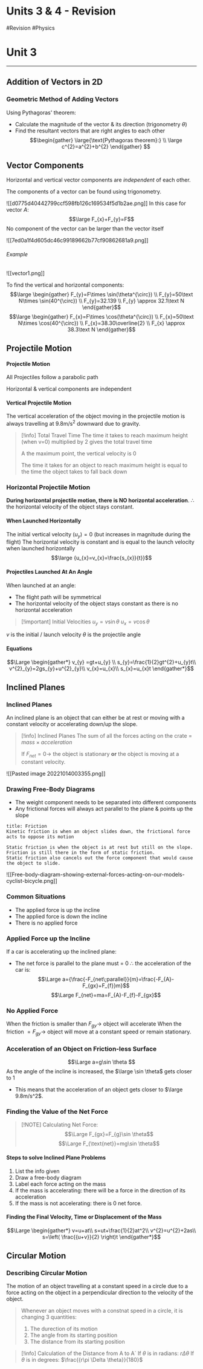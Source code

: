 # Units 3 & 4 - Revision
#Revision #Physics

# Unit 3
- - -
## Addition of Vectors in 2D
### Geometric Method of Adding Vectors 
Using Pythagoras' theorem:
- Calculate the magnitude of the vector & its direction (trigonometry $\theta$)
- Find the resultant vectors that are right angles to each other
$$\begin{gather}
\large{\text{Pythagoras theorem}:} \\
\large c^{2}=a^{2}+b^{2}
\end{gather} $$
## Vector Components
Horizontal and vertical vector components are *independent* of each other.

The components of a vector can be found using trigonometry.

![[d0775d40442799ccf598fb126c169534f5d1b2ae.png]]
In this case for vector $A$:
$$\large F_{x}+F_{y}=F$$
No component of the vector can be larger than the vector itself

![[7ed0a1f4d605dc46c99189662b77cf90862681a9.png]]
###### Example
![[vector1.png]]

To find the vertical and horizontal components:
$$\large
\begin{gather}
F_{y}=F\times \sin(\theta^{\circ}) \\
F_{y}=50\text N\times \sin(40^{\circ}) \\
F_{y}=32.139 \\
F_{y} \approx 32.1\text N
\end{gather}$$
$$\large
\begin{gather}
F_{x}=F\times \cos(\theta^{\circ}) \\
F_{x}=50\text N\times \cos(40^{\circ}) \\
F_{x}=38.30\overline{2} \\
F_{x} \approx 38.3\text N
\end{gather}$$
## Projectile Motion
#### Projectile Motion
All Projectiles follow a parabolic path

Horizontal & vertical components are independent

#### Vertical Projectile Motion
The vertical acceleration of the object moving in the projectile motion is always travelling at $9.8 \text{m/s}^2$ downward due to gravity.

> [!info] Total Travel Time
> The time it takes to reach maximum height (when v=0) multiplied by 2 gives the total travel time
> 
> A the maximum point, the vertical velocity is 0
> 
> The time it takes for an object to reach maximum height is equal to the time the object takes to fall back down
> 

### Horizontal Projectile Motion

**During horizontal projectile motion, there is NO horizontal acceleration**. $\therefore$ the horizontal velocity of the object stays constant.

#### When Launched Horizontally
The initial vertical velocity $(u_{y})=0$ (but increases in magnitude during the flight)
The horizontal velocity is constant and is equal to the launch velocity when launched horizontally
$$\large {u_{x}=v_{x}=\frac{s_{x}}{t}}$$
#### Projectiles Launched At An Angle
When launched at an angle:
- The flight path will be symmetrical
- The horizontal velocity of the object stays constant as there is no horizontal acceleration

> [!important] Initial Velocities
> $u_{y}=v\sin \theta$
> $u_{x}=v\cos \theta$

$v$ is the initial / launch velocity
$\theta$ is the projectile angle

#### Equations
$$\Large
\begin{gather*}
v_{y} =gt+u_{y} \\
s_{y}=\frac{1}{2}gt^{2}+u_{y}t\\
v^{2}_{y}=2gs_{y}+u^{2}_{y}\\
v_{x}=u_{x}\\
s_{x}=u_{x}t
\end{gather*}$$
## Inclined Planes
### Inclined Planes
An inclined plane is an object that can either be at rest or moving with a constant velocity or accelerating down/up the slope.

> [!info] Inclined Planes
> The sum of all the forces acting on the crate = $mass \times acceleration$
> 
> If $F_{net} = 0 \to$ the object is stationary **or** the object is moving at a constant velocity.
>

![[Pasted image 20221014003355.png]]
### Drawing Free-Body Diagrams
- The weight component needs to be separated into different components
- Any frictional forces will always act parallel to the plane & points up the slope

```ad-summary
title: Friction
Kinetic friction is when an object slides down, the frictional force acts to oppose its motion

Static friction is when the object is at rest but still on the slope. Friction is still there in the form of static friction.
Static friction also cancels out the force component that would cause the object to slide.

```
![[Free-body-diagram-showing-external-forces-acting-on-our-models-cyclist-bicycle.png]]
### Common Situations
- The applied force is up the incline
- The applied force is down the incline
- There is no applied force

### Applied Force up the Incline
If a car is accelerating up the inclined plane:
- The net force is parallel to the plane must = 0
$\therefore$ the acceleration of the car is:
$$\Large
a={\frac{-F_{net\;parallel}}{m}=\frac{-F_{A}-F_{gx}+F_{f}}m}$$
$$\Large
F_{net}=ma=F_{A}-F_{f}-F_{gx}$$
### No Applied Force
When the friction is smaller than $F_{gy}\to$ object will accelerate
When the friction $=F_{gy}\to$ object will move at a constant speed or remain stationary.

### Acceleration of an Object on Friction-less Surface
$$\Large
a=g\sin \theta
$$
As the angle of the incline is increased, the $\large \sin \theta$ gets closer to 1
- This means that the acceleration of an object gets closer to $\large 9.8m/s^2$.
### Finding the Value of the Net Force

> [!NOTE] Calculating Net Force:
> $$\Large F_{gx}=F_{g}\sin \theta$$
>$$\Large F_{\text{net}}=mg\sin \theta$$ 

#### Steps to solve Inclined Plane Problems
1. List the info given
2. Draw a free-body diagram
3. Label each force acting on the mass
4. If the mass is accelerating: there will be a force in the direction of its acceleration
5. If the mass is not accelerating: there is 0 net force.

#### Finding the Final Velocity, Time or Displacement of the Mass
$$\Large
\begin{gather*}
v=u+at\\
s=ut+\frac{1}{2}at^2\\
v^{2}=u^{2}+2as\\
s=\left( \frac{{u+v}}{2} \right)t
\end{gather*}$$
## Circular Motion
### Describing Circular Motion
The motion of an object travelling at a constant speed in a circle due to a force acting on the object in a perpendicular direction to the velocity of the object.

> Whenever an object moves with a constnat speed in a circle, it is changing 3 quantities:
> 1. The durection of its motion
> 2. The angle from its starting position
> 3. The distance from its starting position


> [!info] Calculation of the Distance from A to A`
> If $\theta$ is in radians: $r \Delta \theta$
> If $\theta$ is in degrees: $\frac{{r\pi \Delta \theta}}{180}$

